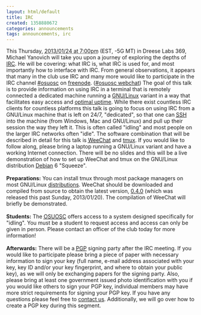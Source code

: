 ```yaml
---
layout: html/default
title: IRC
created: 1358880672
categories: announcements
tags: announcements, irc
---
```

This Thursday, <abbr title="1359072000">2013/01/24 at 7:00pm</abbr> (EST, -5G MT) in Dreese Labs 369, Michael Yanovich will take you upon a journey of exploring the depths of <a href="https://en.wikipedia.org/wiki/Internet_Relay_Chat"><abbr title="Internet Relay Chat">IRC</abbr></a>. He will be covering: what IRC is, what IRC is used for, and most importantly how to interface with IRC. From general observations, it appears that many in the club use IRC and many more would like to participate in the IRC channel <a href="irc://irc.freenode.net/osuosc">#osuosc</a> on <a href="https://freenode.net/">freenode</a>. <!--break-->(<a href="https://webchat.freenode.net/?channels=#osuosc">#osuosc webchat</a>) The goal of this talk is to provide information on using IRC in a terminal that is remotely connected a dedicated machine running a <a href="https://en.wikipedia.org/wiki/GNU/Linux">GNU/Linux</a> variant in a way that facilitates easy access and <a href="https://xkcd.com/705/">optimal uptime</a>. While there exist countless IRC clients for countless platforms this talk is going to focus on using IRC from a GNU/Linux machine that is left on 24/7, "dedicated", so that one can <a href="https://en.wikipedia.org/wiki/Secure_Shell"><abbr title="Secure Shell">SSH</abbr></a> into the machine (from Windows, Mac and GNU/Linux) and pull up their session the way they left it. This is often called "idling" and most people on the larger IRC networks often "idle". The software combination that will be described in detail for this talk is <a href="http://weechat.org/"><abbr title="Wee Enhanced Environment for Chat">WeeChat</abbr></a> and <a href="https://en.wikipedia.org/wiki/Tmux">tmux</a>. If you would like to follow along, please bring a laptop running a GNU/Linux variant and have a working Internet connection. There will be no slides and this will be a live demonstration of how to set up WeeChat and tmux on the GNU/Linux distribution <a href="https://en.wikipedia.org/wiki/Debian">Debian</a> 6 "Squeeze".
<br><br>
<b>Preparations:</b> You can install tmux through most package managers on most GNU/Linux <a href="http://bedrocklinux.org/">distributions</a>. WeeChat should be downloaded and compiled from source to obtain the latest version, <a href="http://weechat.org/download/stable/">0.4.0</a> (which was released this past Sunday, 2013/01/20). The compilation of WeeChat will briefly be demonstrated.
<br><br>
<b>Students:</b> The <a href="https://opensource.osu.edu/"><abbr title="The Ohio State University Open Source Club">OSUOSC</abbr></a> offers access to a system designed specifically for "idling". You must be a student to request access and access can only be given in person. Please contact an officer of the club today for more information!
<br><br>
<b>Afterwards:</b> There will be a <a href="https://en.wikipedia.org/wiki/Pretty_Good_Privacy"><abbr title="Pretty Good Privacy">PGP</abbr></a> signing party after the IRC meeting. If you would like to participate please bring a piece of paper with necessary information to sign your key (full name, e-mail address associated with your key, key ID and/or your key fingerprint, and where to obtain your public key), as we will only be exchanging papers for the signing party. Also, please bring at least one government issued photo identification with you if you would like others to sign your PGP key, individual members may have more strict requirements for signing your PGP key. If you have any questions please feel free to <a href="https://opensource.osu.edu/contact">contact us</a>. Additionally, we will go over how to create a PGP key during this segment.
